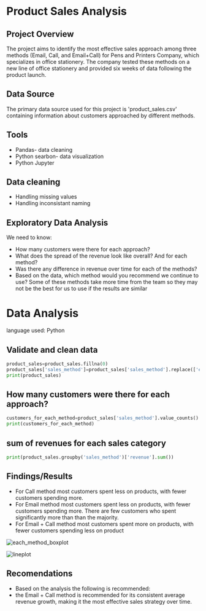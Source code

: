 # Product Sales Analysis
## Project Overview
The project aims to identify the most effective sales approach among three methods (Email, Call, and Email+Call) for Pens and Printers Company, which specializes in office stationery. The company tested these methods on a new line of office stationery and provided six weeks of data 
following the product launch.

## Data Source
The primary data source used for this project is 'product_sales.csv' containing information about customers approached by different methods.

## Tools
- Pandas- data cleaning
- Python searbon- data visualization
- Python Jupyter

## Data cleaning
- Handling missing values
- Handling inconsistant naming

## Exploratory Data Analysis
We need to know:
 - How many customers were there for each approach?
 - What does the spread of the revenue look like overall? And for each method?
 - Was there any difference in revenue over time for each of the methods?
 - Based on the data, which method would you recommend we continue to use? Some
of these methods take more time from the team so they may not be the best for us
to use if the results are similar

# Data Analysis
language used: Python

## Validate and clean data
```python
product_sales=product_sales.fillna(0)
product_sales['sales_method']=product_sales['sales_method'].replace(['em + call', 'email'], ['Email + Call', 'Email'])
print(product_sales)
```


## How many customers were there for each approach?
```python
customers_for_each_method=product_sales['sales_method'].value_counts()
print(customers_for_each_method)
```

## sum of revenues for each sales category
```python
print(product_sales.groupby('sales_method')['revenue'].sum())
```

## Findings/Results

- For Call method most customers spent less on products, with fewer customers spending more.
- For Email method most customers spent less on products, with fewer customers spending more. There are few customers who spent significantly more than than the majority.
- For Email + Call method most customers spent more on products, with fewer customers spending less on product

![each_method_boxplot](https://github.com/user-attachments/assets/318e7fc7-e9c0-4324-877c-57843f4974d9)

![lineplot](https://github.com/user-attachments/assets/3f1d57f4-4616-48ef-9e46-b6d62773ad76)

## Recomendations
- Based on the analysis the following is recommended:
 - the Email + Call method is recommended for its consistent average revenue growth, making it the most effective sales strategy over time.
